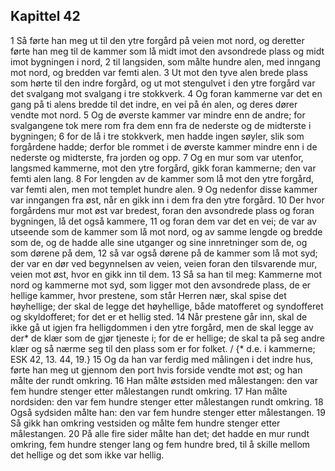 ## Kapittel 42

1 Så førte han meg ut til den ytre forgård på veien mot nord, og deretter førte han meg til de kammer som lå midt imot den avsondrede plass og midt imot bygningen i nord,
2 til langsiden, som målte hundre alen, med inngang mot nord, og bredden var femti alen.
3 Ut mot den tyve alen brede plass som hørte til den indre forgård, og ut mot stengulvet i den ytre forgård var det svalgang mot svalgang i tre stokkverk.
4 Og foran kammerne var det en gang på ti alens bredde til det indre, en vei på én alen, og deres dører vendte mot nord.
5 Og de øverste kammer var mindre enn de andre; for svalgangene tok mere rom fra dem enn fra de nederste og de midterste i bygningen;
6 for de lå i tre stokkverk, men hadde ingen søyler, slik som forgårdene hadde; derfor ble rommet i de øverste kammer mindre enn i de nederste og midterste, fra jorden og opp.
7 Og en mur som var utenfor, langsmed kammerne, mot den ytre forgård, gikk foran kammerne; den var femti alen lang.
8 For lengden av de kammer som lå mot den ytre forgård, var femti alen, men mot templet hundre alen.
9 Og nedenfor disse kammer var inngangen fra øst, når en gikk inn i dem fra den ytre forgård.
10 Der hvor forgårdens mur mot øst var bredest, foran den avsondrede plass og foran bygningen, lå det også kammere,
11 og foran dem var det en vei; de var av utseende som de kammer som lå mot nord, og av samme lengde og bredde som de, og de hadde alle sine utganger og sine innretninger som de, og som dørene på dem,
12 så var også dørene på de kammer som lå mot syd; der var en dør ved begynnelsen av veien, veien foran den tilsvarende mur, veien mot øst, hvor en gikk inn til dem.
13 Så sa han til meg: Kammerne mot nord og kammerne mot syd, som ligger mot den avsondrede plass, de er hellige kammer, hvor prestene, som står Herren nær, skal spise det høyhellige; der skal de legge det høyhellige, både matofferet og syndofferet og skyldofferet; for det er et hellig sted.
14 Når prestene går inn, skal de ikke gå ut igjen fra helligdommen i den ytre forgård, men de skal legge av der* de klær som de gjør tjeneste i; for de er hellige; de skal ta på seg andre klær og så nærme seg til den plass som er for folket. / {* d.e. i kammerne; ESK 42, 13. 44, 19.}
15 Og da han var ferdig med målingen i det indre hus, førte han meg ut gjennom den port hvis forside vendte mot øst; og han målte der rundt omkring.
16 Han målte østsiden med målestangen: den var fem hundre stenger etter målestangen rundt omkring.
17 Han målte nordsiden: den var fem hundre stenger etter målestangen rundt omkring.
18 Også sydsiden målte han: den var fem hundre stenger etter målestangen.
19 Så gikk han omkring vestsiden og målte fem hundre stenger etter målestangen.
20 På alle fire sider målte han det; det hadde en mur rundt omkring, fem hundre stenger lang og fem hundre bred, til å skille mellom det hellige og det som ikke var hellig.
